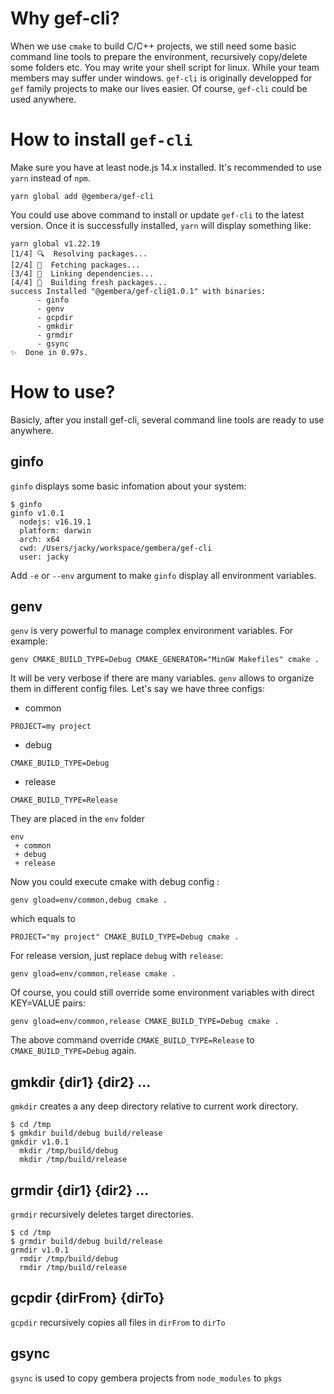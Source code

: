 # Why gef-cli?
When we use `cmake` to build C/C++ projects, we still need some basic command line tools to prepare the environment, recursively copy/delete some folders etc. You may write your shell script for linux. While your team members may suffer under windows. `gef-cli` is originally developped for `gef` family projects to make our lives easier. Of course, `gef-cli` could be used anywhere. 

# How to install `gef-cli`
Make sure you have at least node.js 14.x installed. It's recommended to use `yarn` instead of `npm`.

```shell
yarn global add @gembera/gef-cli
```
You could use above command to install or update `gef-cli` to the latest version. Once it is successfully installed, `yarn` will display something like:
```
yarn global v1.22.19
[1/4] 🔍  Resolving packages...
[2/4] 🚚  Fetching packages...
[3/4] 🔗  Linking dependencies...
[4/4] 🔨  Building fresh packages...
success Installed "@gembera/gef-cli@1.0.1" with binaries:
      - ginfo
      - genv
      - gcpdir
      - gmkdir
      - grmdir
      - gsync
✨  Done in 0.97s.
```

# How to use?
Basicly, after you install gef-cli, several command line tools are ready to use anywhere.
## ginfo
`ginfo` displays some basic infomation about your system:
```
$ ginfo 
ginfo v1.0.1
  nodejs: v16.19.1
  platform: darwin
  arch: x64
  cwd: /Users/jacky/workspace/gembera/gef-cli
  user: jacky
```
Add `-e` or `--env` argument to make `ginfo` display all environment variables.

## genv
`genv` is very powerful to manage complex environment variables. For example:
```
genv CMAKE_BUILD_TYPE=Debug CMAKE_GENERATOR="MinGW Makefiles" cmake .
```
It will be very verbose if there are many variables. `genv` allows to organize them in different config files. Let's say we have three configs:
* common
```
PROJECT=my project
```
* debug
```
CMAKE_BUILD_TYPE=Debug
```
* release
```
CMAKE_BUILD_TYPE=Release
```
They are placed in the `env` folder
```
env
 + common
 + debug
 + release
```
Now you could execute cmake with debug config :
```
genv gload=env/common,debug cmake .
```
which equals to 
```
PROJECT="my project" CMAKE_BUILD_TYPE=Debug cmake .
```
For release version, just replace `debug` with `release`:
```
genv gload=env/common,release cmake .
```
Of course, you could still override some environment variables with direct KEY=VALUE pairs:
```
genv gload=env/common,release CMAKE_BUILD_TYPE=Debug cmake .
```
The above command override `CMAKE_BUILD_TYPE=Release` to `CMAKE_BUILD_TYPE=Debug` again.


## gmkdir {dir1} {dir2} ...
`gmkdir` creates a any deep directory relative to current work directory. 

```
$ cd /tmp
$ gmkdir build/debug build/release
gmkdir v1.0.1
  mkdir /tmp/build/debug
  mkdir /tmp/build/release
```
## grmdir {dir1} {dir2} ...
`grmdir` recursively deletes target directories.
```
$ cd /tmp
$ grmdir build/debug build/release
grmdir v1.0.1
  rmdir /tmp/build/debug
  rmdir /tmp/build/release
```
## gcpdir {dirFrom} {dirTo}
`gcpdir` recursively copies all files in `dirFrom` to `dirTo`

## gsync 
`gsync` is used to copy gembera projects from `node_modules` to `pkgs`
